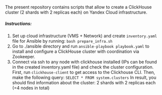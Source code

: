 The present repository contains scripts that allow to create a ClickHouse cluster (2 shards with 2 replicas each) on Yandex Cloud infrastructure.

##### Instructions:
1. Set up cloud infrastructure (VMS + Network) and create `inventory.yaml` file for Ansible by running:
    ```bash prepare_infra.sh```
2. Go to ./ansible directory and run `ansible-playbook playbook.yaml` to install and configure a ClickHouse cluster with coordination via Zookeeper.
3. Connect via ssh to any node with clickhouse installed (IPs can be found in the created inventory.yaml file) and check the cluster configuration. 
First, run `clickhouse-client` to get access to the Clickhouse CLI. Then, make the following query:
    ```SELECT * FROM system.clusters```
In result, you should find information about the cluster: 2 shards with 2 replicas each (=4 nodes in total)
